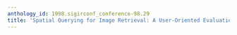 ```yaml
---
anthology_id: 1998.sigirconf_conference-98.29
title: 'Spatial Querying for Image Retrieval: A User-Oriented Evaluation'
---
```

